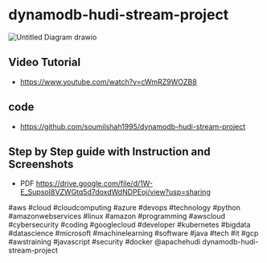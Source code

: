 # dynamodb-hudi-stream-project
![Untitled Diagram drawio](https://user-images.githubusercontent.com/39345855/207884276-affb0e49-4a83-4e8b-9d58-795dacd311d2.png)

## Video Tutorial 

* https://www.youtube.com/watch?v=cWmRZ9WOZB8

## code 
* https://github.com/soumilshah1995/dynamodb-hudi-stream-project


## Step by Step guide with Instruction and Screenshots 
* PDF https://drive.google.com/file/d/1W-E_SupsoI8VZWGtq5d7doxdWdNDPEoj/view?usp=sharing
 


#aws #cloud #cloudcomputing #azure #devops #technology #python #amazonwebservices #linux #amazon #programming #awscloud #cybersecurity #coding #googlecloud #developer #kubernetes #bigdata #datascience #microsoft #machinelearning #software #java #tech #it #gcp #awstraining #javascript #security #docker  @apachehudi ​
dynamodb-hudi-stream-project
